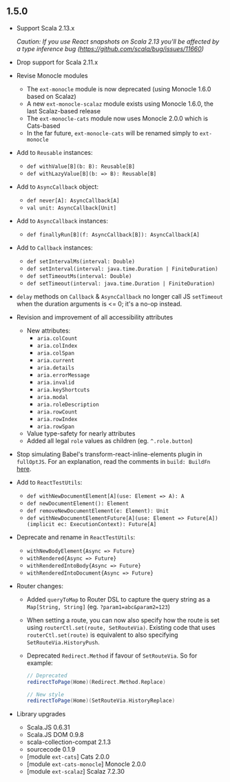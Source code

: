 ## 1.5.0

* Support Scala 2.13.x

  *Caution: If you use React snapshots on Scala 2.13 you'll be affected by a type inference bug (https://github.com/scala/bug/issues/11660)*

* Drop support for Scala 2.11.x

* Revise Monocle modules
  * The `ext-monocle` module is now deprecated (using Monocle 1.6.0 based on Scalaz)
  * A new `ext-monocle-scalaz` module exists using Monocle 1.6.0, the last Scalaz-based release
  * The `ext-monocle-cats` module now uses Monocle 2.0.0 which is Cats-based
  * In the far future, `ext-monocle-cats` will be renamed simply to `ext-monocle`

* Add to `Reusable` instances:
  * `def withValue[B](b: B): Reusable[B]`
  * `def withLazyValue[B](b: => B): Reusable[B]`

* Add to `AsyncCallback` object:
  * `def never[A]: AsyncCallback[A]`
  * `val unit: AsyncCallback[Unit]`

* Add to `AsyncCallback` instances:
  * `def finallyRun[B](f: AsyncCallback[B]): AsyncCallback[A]`

* Add to `Callback` instances:
  * `def setIntervalMs(interval: Double)`
  * `def setInterval(interval: java.time.Duration | FiniteDuration)`
  * `def setTimeoutMs(interval: Double)`
  * `def setTimeout(interval: java.time.Duration | FiniteDuration)`

* `delay` methods on `Callback` & `AsyncCallback` no longer call JS `setTimeout` when the duration arguments is <= 0;
  it's a no-op instead.

* Revision and improvement of all accessibility attributes
  * New attributes:
    * `aria.colCount`
    * `aria.colIndex`
    * `aria.colSpan`
    * `aria.current`
    * `aria.details`
    * `aria.errorMessage`
    * `aria.invalid`
    * `aria.keyShortcuts`
    * `aria.modal`
    * `aria.roleDescription`
    * `aria.rowCount`
    * `aria.rowIndex`
    * `aria.rowSpan`
  * Value type-safety for nearly attributes
  * Added all legal `role` values as children (eg. `^.role.button`)

* Stop simulating Babel's transform-react-inline-elements plugin in `fullOptJS`.
  For an explanation, read the comments in `build: BuildFn`
  [here](https://github.com/japgolly/scalajs-react/blob/master/core/src/main/scala/japgolly/scalajs/react/vdom/Builder.scala).

* Add to `ReactTestUtils`:
  * `def withNewDocumentElement[A](use: Element => A): A`
  * `def newDocumentElement(): Element`
  * `def removeNewDocumentElement(e: Element): Unit`
  * `def withNewDocumentElementFuture[A](use: Element => Future[A])(implicit ec: ExecutionContext): Future[A]`
  
* Deprecate and rename in `ReactTestUtils`:
  * `withNewBodyElement{Async => Future}`
  * `withRendered{Async => Future}`
  * `withRenderedIntoBody{Async => Future}`
  * `withRenderedIntoDocument{Async => Future}`

* Router changes:

  * Added `queryToMap` to Router DSL to capture the query string as a `Map[String, String]`
    (eg. `?param1=abc&param2=123`)

  * When setting a route, you can now also specify how the route is set using `routerCtl.set(route, SetRouteVia)`.
    Existing code that uses `routerCtl.set(route)` is equivalent to also specifying `SetRouteVia.HistoryPush`.

  * Deprecated `Redirect.Method` if favour of `SetRouteVia`. So for example:

    ```scala
    // Deprecated
    redirectToPage(Home)(Redirect.Method.Replace)

    // New style
    redirectToPage(Home)(SetRouteVia.HistoryReplace)
    ```

* Library upgrades
  * Scala.JS 0.6.31
  * Scala.JS DOM 0.9.8
  * scala-collection-compat 2.1.3
  * sourcecode 0.1.9
  * [module `ext-cats`] Cats 2.0.0
  * [module `ext-cats-monocle`] Monocle 2.0.0
  * [module `ext-scalaz`] Scalaz 7.2.30
